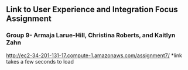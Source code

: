 ## Link to User Experience and Integration Focus Assignment 
### Group 9- Armaja Larue-Hill, Christina Roberts, and Kaitlyn Zahn

http://ec2-34-201-131-17.compute-1.amazonaws.com/assignment7/
  *link takes a few seconds to load
